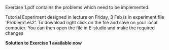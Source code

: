 
Exercise 1.pdf contains the problems which need to be implemented.

Tutorial Experiment designed in lecture on Friday, 3 Feb is in experiment file 'Problem1.es2'. To download right click on the file and save on your local computer. You can then open the file in E-studio and make the required changes

**Solution to Exercise 1 available now**
